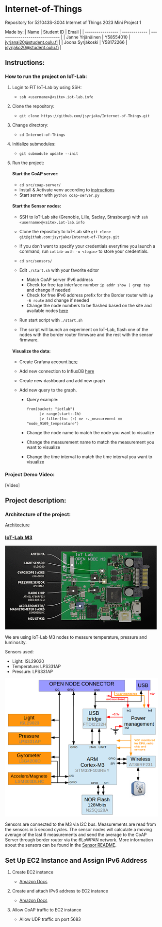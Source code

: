# Internet-of-Things

Repository for 521043S-3004 Internet of Things 2023 Mini Project 1

Made by:
| Name | Student ID | Email |
| ----------------- | ------------- | ------------------------------- |
| Janne Yrjänäinen | Y58554010 | jyrjanai20@student.oulu.fi |
| Joona Syrjäkoski | Y58172266 | jsyrjako20@student.oulu.fi |

## Instructions:

### How to run the project on IoT-Lab:

1.  Login to FIT IoT-Lab by using SSH:

    - `ssh <username>@<site>.iot-lab.info`

2.  Clone the repository:

    - `git clone https://github.com/jsyrjako/Internet-of-Things.git`

3.  Change directory:

    - `cd Internet-of-Things`

4.  Initialize submodules:

    - `git submodule update --init`

5.  Run the project:

    #### Start the CoAP server:

    - `cd src/coap-server/`
    - Install & Activate venv according to [instructions](src/coap-server/README.md)
    - Start server with `python coap-server.py`

    #### Start the Sensor nodes:

    - SSH to IoT-Lab site (Grenoble, Lille, Saclay, Strasbourg) with `ssh <username>@<site>.iot-lab.info`
    - Clone the repository to IoT-Lab site `git clone git@github.com:jsyrjako/Internet-of-Things.git`
    - If you don’t want to specify your credentials everytime you launch a command, run `iotlab-auth -u <login>` to store your credentials.
    - `cd src/sensors/`
    - Edit `./start.sh` with your favorite editor

      - Match CoAP server IPv6 address
      - Check for free tap interface number `ip addr show | grep tap` and change if needed
      - Check for free IPv6 address prefix for the Border router with `ip -6 route` and change if needed
      - Change the node numbers to be flashed based on the site and available nodes [here](https://iot-lab.github.io/docs/deployment/grenoble/)

    - Run start script with `./start.sh`
    - The script will launch an experiment on IoT-Lab, flash one of the nodes with the border router firmware and the rest with the sensor firmware.

    #### Visualize the data:

    - Create Grafana account [here](https://grafana.com/)
    - Add new connection to InfluxDB [here](https://docs.influxdata.com/influxdb/cloud/tools/grafana/)
    - Create new dashboard and add new graph
    - Add new query to the graph.

      - Query example:

            from(bucket: "iotlab")
                  |> range(start:-1h)
                  |> filter(fn: (r) => r._measurement == "node_9169_temperature")

      - Change the node name to match the node you want to visualize
      - Change the measurement name to match the measurement you want to visualize
      - Change the time interval to match the time interval you want to visualize

### Project Demo Video:

[Video]

## Project description:

### Architecture of the project:

[Architecture](./images/architecture.png)

### [IoT-Lab M3](https://iot-lab.github.io/docs/boards/iot-lab-m3/)

![Image of IoT-Lab M3](./images/m3-impl.png)

We are using IoT-Lab M3 nodes to measure temperature, pressure and luminosity.

Sensors used:

- Light: ISL29020
- Temperature: LPS331AP
- Pressure: LPS331AP

![Architecture of the M3](./images/m3-architecture.png)

Sensors are connected to the M3 via I2C bus. Measurements are read from the sensors in 5 second cycles. The sensor nodes will calculate a moving average of the last 6 measurements and send the average to the CoAP Server through border router via the 6LoWPAN network. More information about the sensors can be found in the [Sensor README](./src/sensors/README.md).

## Set Up EC2 Instance and Assign IPv6 Address

1. Create EC2 instance

   - [Amazon Docs](https://docs.aws.amazon.com/AWSEC2/latest/UserGuide/EC2_GetStarted.html)

2. Create and attach IPv6 address to EC2 instance

   - [Amazon Docs](https://docs.aws.amazon.com/AWSEC2/latest/UserGuide/using-instance-addressing.html#working-with-ipv6-addresses)

3. Allow CoAP traffic to EC2 instance
   - Allow UDP traffic on port 5683
